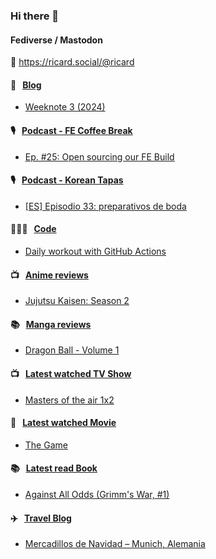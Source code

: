 ### Hi there 👋

#### Fediverse / Mastodon

🐘 https://ricard.social/@ricard

#### 📝 &nbsp;&nbsp;[Blog](https://ricard.blog)

- [Weeknote 3 (2024)](https://ricard.blog/weeknote/week-3-2024/)

#### 🎙 &nbsp;&nbsp;[Podcast - FE Coffee Break](https://frontendcoffeebreak.transistor.fm/)

- [Ep. #25: Open sourcing our FE Build](https://share.transistor.fm/s/2defde56)

#### 🎙 &nbsp;&nbsp;[Podcast - Korean Tapas](https://koreantapas.show/)

- [[ES] Episodio 33: preparativos de boda](https://podcasters.spotify.com/pod/show/korean-tapas/episodes/ES-Episodio-33-preparativos-de-boda-e2eo1gg)

#### 👨🏻‍💻 &nbsp;&nbsp;[Code](https://ricard.dev)

- [Daily workout with GitHub Actions](https://ricard.dev/daily-workout-with-github-actions/)

#### 📺 &nbsp;&nbsp;[Anime reviews](https://anime.ricard.blog)

- [Jujutsu Kaisen: Season 2](https://anime.ricard.blog/reviews/jujutsu-kaisen-season-2/)

#### 📚 &nbsp;&nbsp;[Manga reviews](https://anime.ricard.blog)

- [Dragon Ball - Volume 1](https://manga.ricard.blog/reviews/dragon-ball/volume/1/)

#### 📺 &nbsp;&nbsp;[Latest watched TV Show](https://quicoto.github.io/reviews/tv-shows)

- [Masters of the air 1x2](https://quicoto.github.io/reviews/tv-shows/masters-of-the-air/1x2)

#### 🍿 &nbsp;&nbsp;[Latest watched Movie](https://quicoto.github.io/reviews/movies/)

- [The Game](https://quicoto.github.io/reviews/movies/the-game/)

#### 📚 &nbsp;&nbsp;[Latest read Book](https://ricard.blog/books/)

- [Against All Odds (Grimm&#39;s War, #1)](https://www.goodreads.com/review/show/5365007809?utm_medium=api&amp;utm_source=rss)

#### ✈️ &nbsp;&nbsp;[Travel Blog](https://www.quicoto.com/)

- [Mercadillos de Navidad – Munich, Alemania](https://www.quicoto.com/mercadillos-de-navidad-munich-alemania/)
